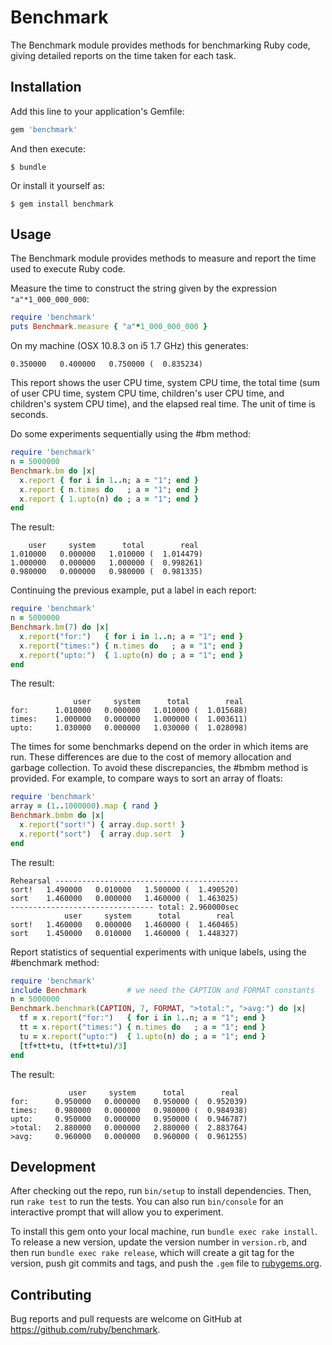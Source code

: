 # Benchmark

The Benchmark module provides methods for benchmarking Ruby code, giving detailed reports on the time taken for each task.

## Installation

Add this line to your application's Gemfile:

```ruby
gem 'benchmark'
```

And then execute:

    $ bundle

Or install it yourself as:

    $ gem install benchmark

## Usage

The Benchmark module provides methods to measure and report the time used to execute Ruby code.

Measure the time to construct the string given by the expression <code>"a"*1_000_000_000</code>:

```ruby
require 'benchmark'
puts Benchmark.measure { "a"*1_000_000_000 }
```

On my machine (OSX 10.8.3 on i5 1.7 GHz) this generates:

```
0.350000   0.400000   0.750000 (  0.835234)
```

This report shows the user CPU time, system CPU time, the total time (sum of user CPU time, system CPU time, children's user CPU time, and children's system CPU time), and the elapsed real time. The unit of time is seconds.

Do some experiments sequentially using the #bm method:

```ruby
require 'benchmark'
n = 5000000
Benchmark.bm do |x|
  x.report { for i in 1..n; a = "1"; end }
  x.report { n.times do   ; a = "1"; end }
  x.report { 1.upto(n) do ; a = "1"; end }
end
```

The result:

```
    user     system      total        real
1.010000   0.000000   1.010000 (  1.014479)
1.000000   0.000000   1.000000 (  0.998261)
0.980000   0.000000   0.980000 (  0.981335)
```

Continuing the previous example, put a label in each report:

```ruby
require 'benchmark'
n = 5000000
Benchmark.bm(7) do |x|
  x.report("for:")   { for i in 1..n; a = "1"; end }
  x.report("times:") { n.times do   ; a = "1"; end }
  x.report("upto:")  { 1.upto(n) do ; a = "1"; end }
end
```

The result:

```
              user     system      total        real
for:      1.010000   0.000000   1.010000 (  1.015688)
times:    1.000000   0.000000   1.000000 (  1.003611)
upto:     1.030000   0.000000   1.030000 (  1.028098)
```

The times for some benchmarks depend on the order in which items are run.  These differences are due to the cost of memory allocation and garbage collection. To avoid these discrepancies, the #bmbm method is provided.  For example, to compare ways to sort an array of floats:

```ruby
require 'benchmark'
array = (1..1000000).map { rand }
Benchmark.bmbm do |x|
  x.report("sort!") { array.dup.sort! }
  x.report("sort")  { array.dup.sort  }
end
```

The result:

```
Rehearsal -----------------------------------------
sort!   1.490000   0.010000   1.500000 (  1.490520)
sort    1.460000   0.000000   1.460000 (  1.463025)
-------------------------------- total: 2.960000sec
            user     system      total        real
sort!   1.460000   0.000000   1.460000 (  1.460465)
sort    1.450000   0.010000   1.460000 (  1.448327)
```

Report statistics of sequential experiments with unique labels, using the #benchmark method:

```ruby
require 'benchmark'
include Benchmark         # we need the CAPTION and FORMAT constants
n = 5000000
Benchmark.benchmark(CAPTION, 7, FORMAT, ">total:", ">avg:") do |x|
  tf = x.report("for:")   { for i in 1..n; a = "1"; end }
  tt = x.report("times:") { n.times do   ; a = "1"; end }
  tu = x.report("upto:")  { 1.upto(n) do ; a = "1"; end }
  [tf+tt+tu, (tf+tt+tu)/3]
end
```

The result:

```
             user     system      total        real
for:      0.950000   0.000000   0.950000 (  0.952039)
times:    0.980000   0.000000   0.980000 (  0.984938)
upto:     0.950000   0.000000   0.950000 (  0.946787)
>total:   2.880000   0.000000   2.880000 (  2.883764)
>avg:     0.960000   0.000000   0.960000 (  0.961255)
```

## Development

After checking out the repo, run `bin/setup` to install dependencies. Then, run `rake test` to run the tests. You can also run `bin/console` for an interactive prompt that will allow you to experiment.

To install this gem onto your local machine, run `bundle exec rake install`. To release a new version, update the version number in `version.rb`, and then run `bundle exec rake release`, which will create a git tag for the version, push git commits and tags, and push the `.gem` file to [rubygems.org](https://rubygems.org).

## Contributing

Bug reports and pull requests are welcome on GitHub at https://github.com/ruby/benchmark.
